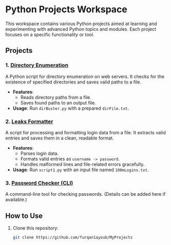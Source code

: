 # Python Projects Workspace

This workspace contains various Python projects aimed at learning and experimenting with advanced Python topics and modules. Each project focuses on a specific functionality or tool.

## Projects

### 1. [Directory Enumeration](Directory-enumeration/Directory-enumeration/README.md)
A Python script for directory enumeration on web servers. It checks for the existence of specified directories and saves valid paths to a file.

- **Features**:
  - Reads directory paths from a file.
  - Saves found paths to an output file.
- **Usage**: Run `dirBuster.py` with a prepared `dirFile.txt`.

### 2. [Leaks Formatter](leaks-formatter/README.md)
A script for processing and formatting login data from a file. It extracts valid entries and saves them in a clean, readable format.

- **Features**:
  - Parses login data.
  - Formats valid entries as `username -> password`.
  - Handles malformed lines and file-related errors gracefully.
- **Usage**: Run `script1.py` with an input file named `100mLogins.txt`.

### 3. [Password Checker (CLI)](PasswordChecker(CLI)/README.md)
A command-line tool for checking passwords. (Details can be added here if available.)

## How to Use

1. Clone this repository:
   ```bash
   git clone https://github.com/furqan1ayoub/MyProjects
